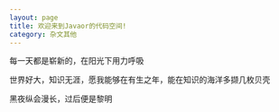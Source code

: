 ```yaml
---
layout: page
title: 欢迎来到Javaor的代码空间!
category: 杂文其他
---
```



每一天都是崭新的，在阳光下用力呼吸

世界好大，知识无涯，愿我能够在有生之年，能在知识的海洋多撷几枚贝壳

黑夜纵会漫长，过后便是黎明



